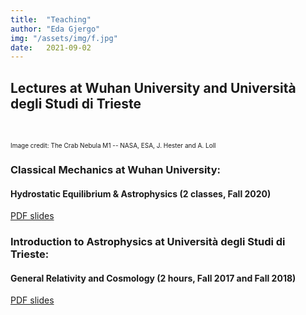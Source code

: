 ```yaml
---
title:  "Teaching"
author: "Eda Gjergo"
img: "/assets/img/f.jpg"
date:   2021-09-02
---
```


## Lectures at Wuhan University and Università degli Studi di Trieste
&nbsp; &nbsp; &nbsp; &nbsp; &nbsp; &nbsp; &nbsp; &nbsp; &nbsp; &nbsp; &nbsp; &nbsp;
 

<font size="1"> Image credit:  The Crab Nebula M1 -- NASA, ESA, J. Hester and A. Loll</font>

### Classical Mechanics at Wuhan University: 
#### Hydrostatic Equilibrium & Astrophysics (2 classes, Fall 2020)

[PDF slides](docs/Print_CM-Astro_Fall2020_pt1_small.pdf)


### Introduction to Astrophysics at Università degli Studi di Trieste:
#### General Relativity and Cosmology (2 hours, Fall 2017 and Fall 2018)

[PDF slides](docs/MatteucciClassPres.pdf)
